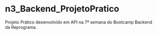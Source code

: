 # n3_Backend_ProjetoPratico

Projeto Prático desenvolvido em API na 7ª semana do Bootcamp Backend da Reprograma.
